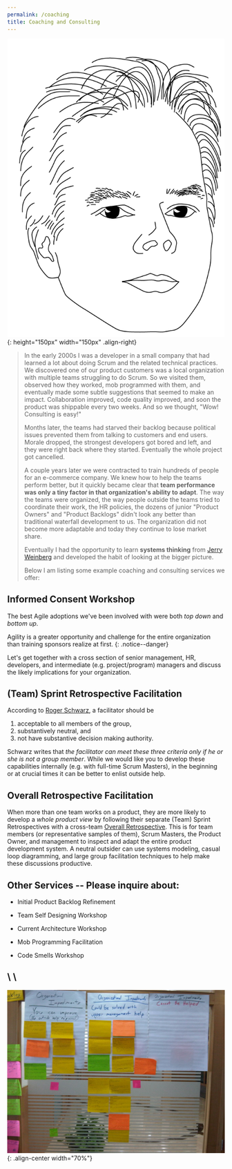 ```yaml
---
permalink: /coaching
title: Coaching and Consulting
---
```


![image-right](assets/images/MJ.png){: height="150px" width="150px" .align-right}

> In the early 2000s I was a developer in a small company that had learned a lot about doing
> Scrum and the related technical practices. We discovered one of our product customers was a local
> organization with multiple teams struggling to do Scrum.  So we visited them, observed how they
> worked, mob programmed with them, and eventually made some subtle suggestions that seemed to make
> an impact.  Collaboration improved, code quality improved, and soon the product was shippable every
> two weeks.  And so we thought, "Wow! Consulting is easy!"
>
> Months later, the teams had starved their backlog because political issues prevented them from
> talking to customers and end users.  Morale dropped, the strongest developers got bored and left,
> and they were right back where they started.  Eventually the whole project got cancelled.
>
> A couple years later we were contracted to train hundreds of people for an e-commerce company.
> We knew how to help the teams perform better, but it quickly became clear that __team performance
> was only a tiny factor in that organization's ability to adapt__.  The way the teams were organized,
> the way people outside the teams tried to coordinate their work, the HR policies, the dozens of junior
> "Product Owners" and "Product Backlogs" didn't look any better than traditional waterfall development
> to us. The organization did not become more adaptable and today they continue to lose market share.
>
> Eventually I had the opportunity to learn __systems thinking__ from [Jerry Weinberg](https://www.amazon.com/Gerald-M.-Weinberg/e/B000AP8TZ8) and developed the habit of looking at the
bigger picture.
>
> Below I am listing some example coaching and consulting services we offer:

## Informed Consent Workshop

The best Agile adoptions we've been involved with were both _top down_ and _bottom up_.

Agility is a greater opportunity and challenge for the entire organization than training sponsors
realize at first.
{: .notice--danger}

Let's get together with a cross section of senior management, HR, developers,
and intermediate (e.g. project/program) managers and discuss the likely implications for your
organization.

## (Team) Sprint Retrospective Facilitation

According to [Roger Schwarz](https://www.amazon.com/Skilled-Facilitator-Comprehensive-Consultants-Facilitators/dp/0787947237), a facilitator should be

1. acceptable to all members of the group,
1. substantively neutral, and
1. not have substantive decision making authority.

Schwarz writes that _the facilitator can meet these three criteria only if he or she is not a group member_.
While we would like you to develop these capabilities internally (e.g. with full-time Scrum Masters), in the
beginning or at crucial times it can be better to enlist outside help.

## Overall Retrospective Facilitation

When more than one team works on a product, they are more likely to develop a _whole product view_ by following their
separate (Team) Sprint Retrospectives with a cross-team
[Overall Retrospective](https://less.works/less/framework/overall-retrospective.html). This is for team members
(or representative samples of them), Scrum Masters, the Product Owner, and management to inspect and adapt the
entire product development system. A neutral outsider can use systems modeling, casual loop diagramming, and 
large group facilitation techniques to help make these discussions productive.

## Other Services -- Please inquire about:

* Initial Product Backlog Refinement

* Team Self Designing Workshop

* Current Architecture Workshop

* Mob Programming Facilitation

* Code Smells Workshop

\\
\\
----
![Coaching Impediments](assets/images/coaching-impediments.jpg){: .align-center width="70%"}
